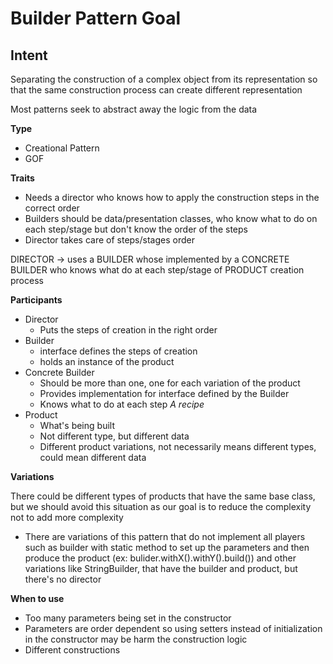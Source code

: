 # Builder Pattern Goal 

## Intent
Separating the construction of a complex object from its representation so that the same construction process can create different representation

Most patterns seek to abstract away the logic from the data

**Type** 

- Creational Pattern
- GOF

**Traits**

- Needs a director who knows how to apply the construction steps in the correct order
- Builders should be data/presentation classes, who know what to do on each step/stage but don't know the order of the steps
- Director takes care of steps/stages order  

DIRECTOR -> uses a BUILDER whose implemented by a CONCRETE BUILDER who knows what do at each step/stage of PRODUCT creation process

**Participants**

- Director
    - Puts the steps of creation in the right order
- Builder
  - interface defines the steps of creation
  - holds an instance of the product
- Concrete Builder
    - Should be more than one, one for each variation of the product
    - Provides implementation for interface defined by the Builder
    - Knows what to do at each step _A recipe_
- Product
    - What's being built
    - Not different type, but different data
    - Different product variations, not necessarily means different types, could mean different data

**Variations**

There could be different types of products that have the same base class, but we should avoid this situation as our goal is to reduce the complexity not to add more complexity
  
- There are variations of this pattern that do not implement all players such as builder with static method to set up the parameters and then produce the product (ex: bulider.withX().withY().build()) and other variations like StringBuilder, that have the builder and product, but there's no director

**When to use**

- Too many parameters being set in the constructor
- Parameters are order dependent so using setters instead of initialization in the constructor may be harm the construction logic
- Different constructions
